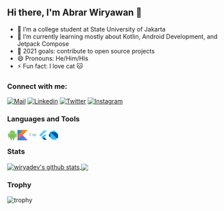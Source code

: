 ## Hi there, I'm Abrar Wiryawan 👋

- 🔭 I’m a college student at State University of Jakarta
- 🌱 I’m currently learning mostly about Kotlin, Android Development, and Jetpack Compose
- 🥅 2021 goals: contribute to open source projects
- 😄 Pronouns: He/Him/His
- ⚡ Fun fact: I love cat 🐱

### Connect with me:
[![Mail](https://img.shields.io/badge/-Email-black?style=for-the-badge&logo=gmail)](mailto:abrarwiryawan@gmail.com)
[![Linkedin](https://img.shields.io/badge/-LinkedIn-black?style=for-the-badge&logo=Linkedin)](https://www.linkedin.com/in/abrar-wiryawan/)
[![Twitter](https://img.shields.io/badge/-Twitter-black?style=for-the-badge&logo=twitter)](https://twitter.com/abrarwiryawan)
[![Instagram](https://img.shields.io/badge/-Instagram-black?style=for-the-badge&logo=instagram)](https://instagram.com/abrarwiryawan/)

### Languages and Tools
<img align="left" alt="Android" width="24px" src="https://raw.githubusercontent.com/github/explore/80688e429a7d4ef2fca1e82350fe8e3517d3494d/topics/android/android.png" />
<img align="left" alt="Kotlin" width="24px" src="https://raw.githubusercontent.com/github/explore/80688e429a7d4ef2fca1e82350fe8e3517d3494d/topics/kotlin/kotlin.png" />
<img align="left" alt="Java" width="24px" src="https://raw.githubusercontent.com/github/explore/80688e429a7d4ef2fca1e82350fe8e3517d3494d/topics/java/java.png" />
<img align="left" alt="Flutter" width="24px" src="https://raw.githubusercontent.com/github/explore/80688e429a7d4ef2fca1e82350fe8e3517d3494d/topics/flutter/flutter.png" />
<img align="left" alt="Dart" width="24px" src="https://raw.githubusercontent.com/github/explore/80688e429a7d4ef2fca1e82350fe8e3517d3494d/topics/dart/dart.png" />

</br>

### Stats
<a href="https://github.com/wiryadev">
 <img align="center" src="https://github-readme-stats.vercel.app/api?username=wiryadev&show_icons=true&theme=dark&line_height=27&count_private=true&include_all_commits=true" alt="wiryadev's github stats"/>
</a>
<a href="https://github.com/wiryadev">
  <img align="center" src="https://github-readme-stats.vercel.app/api/top-langs/?username=wiryadev&theme=dark&langs_count=3" />
</a>

### Trophy
![trophy](https://github-profile-trophy.vercel.app/?username=wiryadev&theme=darkhub)

<!--
**wiryadev/wiryadev** is a ✨ _special_ ✨ repository because its `README.md` (this file) appears on your GitHub profile.

Here are some ideas to get you started:

- 🔭 I’m currently working on ...
- 🌱 I’m currently learning ...
- 👯 I’m looking to collaborate on ...
- 🤔 I’m looking for help with ...
- 💬 Ask me about ...
- 📫 How to reach me: ...
- 😄 Pronouns: ...
- ⚡ Fun fact: ...
-->
